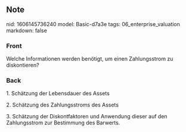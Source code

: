 ## Note
nid: 1606145736240
model: Basic-d7a3e
tags: 06_enterprise_valuation
markdown: false

### Front
<p>Welche Informationen werden benötigt, um einen Zahlungsstrom zu diskontieren?</p>

### Back
<p>1. Schätzung der Lebensdauer des Assets
<p>2. Schätzung des Zahlungsstroms des Assets
<p>3. Schätzung der Diskontfaktoren und Anwendung dieser auf den
Zahlungsstrom zur Bestimmung des Barwerts.
